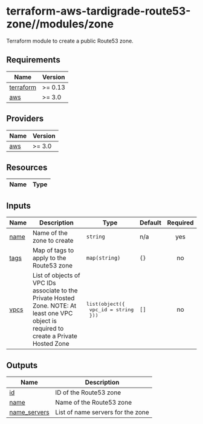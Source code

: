 # terraform-aws-tardigrade-route53-zone//modules/zone

Terraform module to create a public Route53 zone.

<!-- BEGIN TFDOCS -->
## Requirements

| Name | Version |
|------|---------|
| <a name="requirement_terraform"></a> [terraform](#requirement\_terraform) | >= 0.13 |
| <a name="requirement_aws"></a> [aws](#requirement\_aws) | >= 3.0 |

## Providers

| Name | Version |
|------|---------|
| <a name="provider_aws"></a> [aws](#provider\_aws) | >= 3.0 |

## Resources

| Name | Type |
|------|------|

## Inputs

| Name | Description | Type | Default | Required |
|------|-------------|------|---------|:--------:|
| <a name="input_name"></a> [name](#input\_name) | Name of the zone to create | `string` | n/a | yes |
| <a name="input_tags"></a> [tags](#input\_tags) | Map of tags to apply to the Route53 zone | `map(string)` | `{}` | no |
| <a name="input_vpcs"></a> [vpcs](#input\_vpcs) | List of objects of VPC IDs associate to the Private Hosted Zone. NOTE: At least one VPC object is required to create a Private Hosted Zone | <pre>list(object({<br/>    vpc_id = string<br/>  }))</pre> | `[]` | no |

## Outputs

| Name | Description |
|------|-------------|
| <a name="output_id"></a> [id](#output\_id) | ID of the Route53 zone |
| <a name="output_name"></a> [name](#output\_name) | Name of the Route53 zone |
| <a name="output_name_servers"></a> [name\_servers](#output\_name\_servers) | List of name servers for the zone |

<!-- END TFDOCS -->
